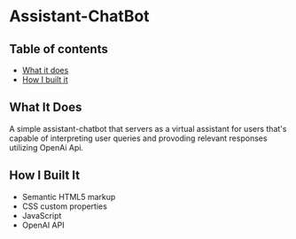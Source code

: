 # Assistant-ChatBot


## Table of contents

- [What it does](#what-it-does)
- [How I built it](#how-i-built-it)
  <!-- - [Links](#links) -->

## What It Does
A simple assistant-chatbot that servers as a virtual assistant for users that's capable of interpreting user queries and provoding relevant responses utilizing OpenAi Api.

## How I Built It

- Semantic HTML5 markup
- CSS custom properties
- JavaScript
- OpenAI API

